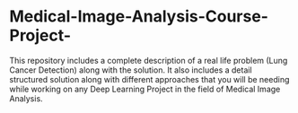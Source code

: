 # Medical-Image-Analysis-Course-Project-
This repository includes a complete description of a real life problem (Lung Cancer Detection) along with the solution. It also includes a detail structured solution along with different approaches that you will be needing while working on any Deep Learning Project in the field of Medical Image Analysis.
